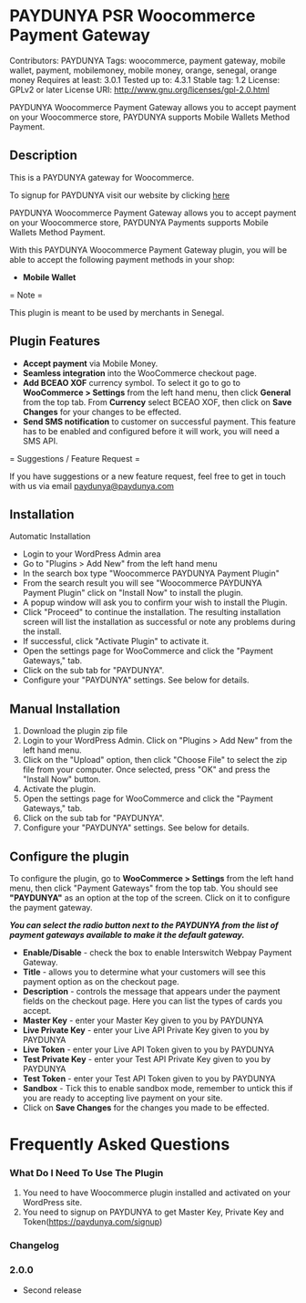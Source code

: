 # PAYDUNYA PSR Woocommerce Payment Gateway 
Contributors: PAYDUNYA
Tags: woocommerce, payment gateway, mobile wallet, payment, mobilemoney, mobile money, orange, senegal, orange money
Requires at least: 3.0.1
Tested up to: 4.3.1
Stable tag: 1.2
License: GPLv2 or later
License URI: http://www.gnu.org/licenses/gpl-2.0.html

PAYDUNYA Woocommerce Payment Gateway allows you to accept payment on your Woocommerce store, PAYDUNYA supports Mobile Wallets Method Payment.



## Description

This is a PAYDUNYA gateway for Woocommerce.


To signup for PAYDUNYA visit our website by clicking [here](https://paydunya.com/signup)

PAYDUNYA Woocommerce Payment Gateway allows you to accept payment on your Woocommerce store, PAYDUNYA Payments supports Mobile Wallets Method Payment.

With this PAYDUNYA Woocommerce Payment Gateway plugin, you will be able to accept the following payment methods in your shop:

- __Mobile Wallet__

= Note =

This plugin is meant to be used by merchants in Senegal.

## Plugin Features

-   __Accept payment__ via Mobile Money.
- 	__Seamless integration__ into the WooCommerce checkout page.
- 	__Add BCEAO XOF__ currency symbol. To select it go to go to __WooCommerce > Settings__ from the left hand menu, then click __General__ from the top tab. From __Currency__ select BCEAO XOF, then click on __Save Changes__ for your changes to be effected.
- 	__Send SMS notification__ to customer on successful payment. This feature has to be enabled and configured before it will work, you will need a SMS API.


= Suggestions / Feature Request =

If you have suggestions or a new feature request, feel free to get in touch with us via email paydunya@paydunya.com



## Installation
 
Automatic Installation
- Login to your WordPress Admin area
- Go to "Plugins > Add New" from the left hand menu
- In the search box type "Woocommerce PAYDUNYA Payment Plugin"
- From the search result you will see "Woocommerce PAYDUNYA Payment Plugin" click on "Install Now" to install the plugin.
- A popup window will ask you to confirm your wish to install the Plugin.
- Click "Proceed" to continue the installation. The resulting installation screen will list the installation as successful or note any problems during the install.
- If successful, click "Activate Plugin" to activate it.
- Open the settings page for WooCommerce and click the "Payment Gateways," tab.
- Click on the sub tab for "PAYDUNYA".
- Configure your "PAYDUNYA" settings. See below for details.

## Manual Installation
1. 	Download the plugin zip file
2. 	Login to your WordPress Admin. Click on "Plugins > Add New" from the left hand menu.
3.  Click on the "Upload" option, then click "Choose File" to select the zip file from your computer. Once selected, press "OK" and press the "Install Now" button.
4.  Activate the plugin.
5. 	Open the settings page for WooCommerce and click the "Payment Gateways," tab.
6. 	Click on the sub tab for "PAYDUNYA".
7.	Configure your "PAYDUNYA" settings. See below for details.



## Configure the plugin
To configure the plugin, go to __WooCommerce > Settings__ from the left hand menu, then click "Payment Gateways" from the top tab. You should see __"PAYDUNYA"__ as an option at the top of the screen. Click on it to configure the payment gateway.

__*You can select the radio button next to the PAYDUNYA from the list of payment gateways available to make it the default gateway.*__

- __Enable/Disable__ - check the box to enable Interswitch Webpay Payment Gateway.
- __Title__ - allows you to determine what your customers will see this payment option as on the checkout page.
- __Description__ - controls the message that appears under the payment fields on the checkout page. Here you can list the types of cards you accept.
- __Master Key__  - enter your Master Key given to you by PAYDUNYA
- __Live Private Key__  - enter your Live API Private Key given to you by PAYDUNYA
- __Live Token__  - enter your Live API Token given to you by PAYDUNYA
- __Test Private Key__  - enter your Test API Private Key given to you by PAYDUNYA
- __Test Token__  - enter your Test API Token  given to you by PAYDUNYA
- __Sandbox__  - Tick this to enable sandbox mode, remember to untick this if you are ready to accepting live payment on your site.
- Click on __Save Changes__ for the changes you made to be effected.





# Frequently Asked Questions

### What Do I Need To Use The Plugin

1.	You need to have Woocommerce plugin installed and activated on your WordPress site.
2.	You need to signup on PAYDUNYA to get Master Key, Private Key and Token(https://paydunya.com/signup)



### Changelog

### 2.0.0
-   Second release
